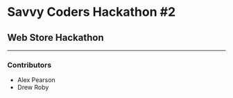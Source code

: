 # Savvy Coders Hackathon \#2
## Web Store Hackathon

---

### Contributors
+ Alex Pearson
+ Drew Roby
